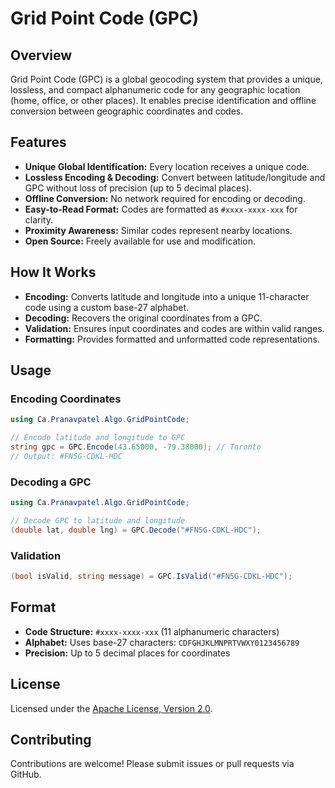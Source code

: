 # Grid Point Code (GPC)

## Overview

Grid Point Code (GPC) is a global geocoding system that provides a unique, lossless, and compact alphanumeric code for any geographic location (home, office, or other places). It enables precise identification and offline conversion between geographic coordinates and codes.

## Features

- **Unique Global Identification:** Every location receives a unique code.
- **Lossless Encoding & Decoding:** Convert between latitude/longitude and GPC without loss of precision (up to 5 decimal places).
- **Offline Conversion:** No network required for encoding or decoding.
- **Easy-to-Read Format:** Codes are formatted as `#xxxx-xxxx-xxx` for clarity.
- **Proximity Awareness:** Similar codes represent nearby locations.
- **Open Source:** Freely available for use and modification.

## How It Works

- **Encoding:** Converts latitude and longitude into a unique 11-character code using a custom base-27 alphabet.
- **Decoding:** Recovers the original coordinates from a GPC.
- **Validation:** Ensures input coordinates and codes are within valid ranges.
- **Formatting:** Provides formatted and unformatted code representations.

## Usage

### Encoding Coordinates

```csharp
using Ca.Pranavpatel.Algo.GridPointCode;

// Encode latitude and longitude to GPC
string gpc = GPC.Encode(43.65000, -79.38000); // Toronto
// Output: #FN5G-CDKL-HDC
```

### Decoding a GPC

```csharp
using Ca.Pranavpatel.Algo.GridPointCode;

// Decode GPC to latitude and longitude
(double lat, double lng) = GPC.Decode("#FN5G-CDKL-HDC");
```

### Validation

```csharp
(bool isValid, string message) = GPC.IsValid("#FN5G-CDKL-HDC");
```

## Format

- **Code Structure:** `#xxxx-xxxx-xxx` (11 alphanumeric characters)
- **Alphabet:** Uses base-27 characters: `CDFGHJKLMNPRTVWXY0123456789`
- **Precision:** Up to 5 decimal places for coordinates

## License

Licensed under the [Apache License, Version 2.0](http://www.apache.org/licenses/LICENSE-2.0).

## Contributing

Contributions are welcome! Please submit issues or pull requests via GitHub.

